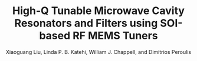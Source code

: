 ---
type: article
title: High-Q Tunable Microwave Cavity Resonators and Filters using SOI-based RF MEMS Tuners
author: Xiaoguang Liu, Linda P. B. Katehi, William J. Chappell, and Dimitrios Peroulis
journal: IEEE/ASME Journal of Microelectromechanical Systems
volume: 19
number: 4
year: 2010
month: Aug.
doi: 10.1109/JMEMS.2010.2055544
pages: 774-784
publisher:
booktitle:
note:
sort_key: 201008
---